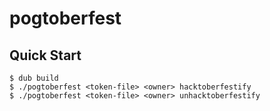 # pogtoberfest

## Quick Start

```console
$ dub build
$ ./pogtoberfest <token-file> <owner> hacktoberfestify
$ ./pogtoberfest <token-file> <owner> unhacktoberfestify
```
